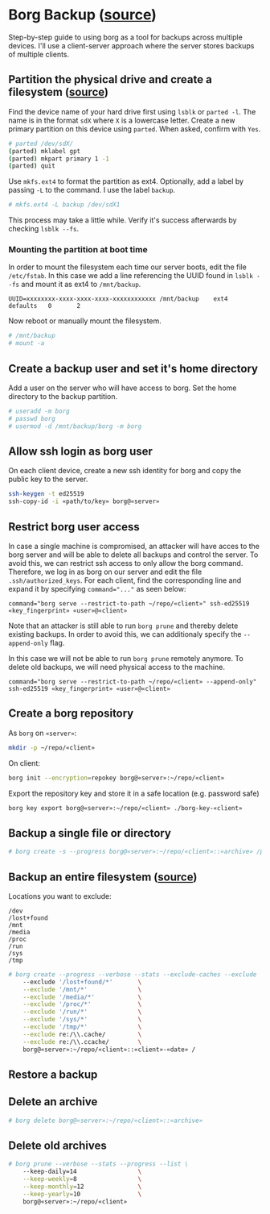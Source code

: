 # Borg Backup ([source](https://borgbackup.readthedocs.io/en/stable/))

Step-by-step guide to using borg as a tool for backups across multiple devices. I'll use a client-server approach where the server stores backups of multiple clients.

## Partition the physical drive and create a filesystem ([source](https://www.digitalocean.com/community/tutorials/how-to-partition-and-format-storage-devices-in-linux))

Find the device name of your hard drive first using `lsblk` or `parted -l`. The name is in the format `sdX` where `X` is a lowercase letter. Create a new primary partition on this device using `parted`. When asked, confirm with `Yes`.

```sh
# parted /dev/sdX/
(parted) mklabel gpt
(parted) mkpart primary 1 -1
(parted) quit
```

Use `mkfs.ext4` to format the partition as ext4. Optionally, add a label by passing `-L` to the command. I use the label `backup`.

```sh
# mkfs.ext4 -L backup /dev/sdX1
```

This process may take a little while. Verify it's success afterwards by checking `lsblk --fs`.

### Mounting the partition at boot time

In order to mount the filesystem each time our server boots, edit the file `/etc/fstab`. In this case we add a line referencing the UUID found in `lsblk --fs` and mount it as ext4 to `/mnt/backup`.

```
UUID=xxxxxxxx-xxxx-xxxx-xxxx-xxxxxxxxxxxx /mnt/backup    ext4    defaults   0       2
```

Now reboot or manually mount the filesystem.

```sh
# /mnt/backup
# mount -a
```

## Create a backup user and set it's home directory

Add a user on the server who will have access to borg. Set the home directory to the backup partition.

```sh
# useradd -m borg
# passwd borg
# usermod -d /mnt/backup/borg -m borg
```

## Allow ssh login as borg user

On each client device, create a new ssh identity for borg and copy the public key to the server.

```sh
ssh-keygen -t ed25519
ssh-copy-id -i «path/to/key» borg@«server»
```

## Restrict borg user access

In case a single machine is compromised, an attacker will have acces to the borg server and will be able to delete all backups and control the server. To avoid this, we can restrict ssh access to only allow the borg command. Therefore, we log in as borg on our server and edit the file `.ssh/authorized_keys`. For each client, find the corresponding line and expand it by specifying `command="..."` as seen below:

```
command="borg serve --restrict-to-path ~/repo/«client»" ssh-ed25519 «key_fingerprint» «user»@«client»
```

Note that an attacker is still able to run `borg prune` and thereby delete existing backups. In order to avoid this, we can additionaly specify the `--append-only` flag.

In this case we will not be able to run `borg prune` remotely anymore. To delete old backups, we will need physical access to the machine.

```
command="borg serve --restrict-to-path ~/repo/«client» --append-only" ssh-ed25519 «key_fingerprint» «user»@«client»
```

## Create a borg repository

As `borg` on `«server»`:
```sh
mkdir -p ~/repo/«client»
```

On client:

```sh
borg init --encryption=repokey borg@«server»:~/repo/«client»
```

Export the repository key and store it in a safe location (e.g. password safe)

```sh
borg key export borg@«server»:~/repo/«client» ./borg-key-«client»
```

## Backup a single file or directory

```sh
# borg create -s --progress borg@«server»:~/repo/«client»::«archive» /path/to/file
```

## Backup an entire filesystem ([source](https://thomas-leister.de/server-backups-mit-borg/))

Locations you want to exclude:

```
/dev
/lost+found
/mnt
/media
/proc
/run
/sys
/tmp
```

```sh
# borg create --progress --verbose --stats --exclude-caches --exclude '/dev/*' \
    --exclude '/lost+found/*'       \
    --exclude '/mnt/*'              \
    --exclude '/media/*'            \
    --exclude '/proc/*'             \
    --exclude '/run/*'              \
    --exclude '/sys/*'              \
    --exclude '/tmp/*'              \
    --exclude re:/\\.cache/         \
    --exclude re:/\\.ccache/        \
    borg@«server»:~/repo/«client»::«client»-«date» /
```

## Restore a backup

## Delete an archive

```sh
# borg delete borg@«server»:~/repo/«client»::«archive»
```

## Delete old archives

```sh
# borg prune --verbose --stats --progress --list \
    --keep-daily=14                 \
    --keep-weekly=8                 \
    --keep-monthly=12               \
    --keep-yearly=10                \
    borg@«server»:~/repo/«client»
```
